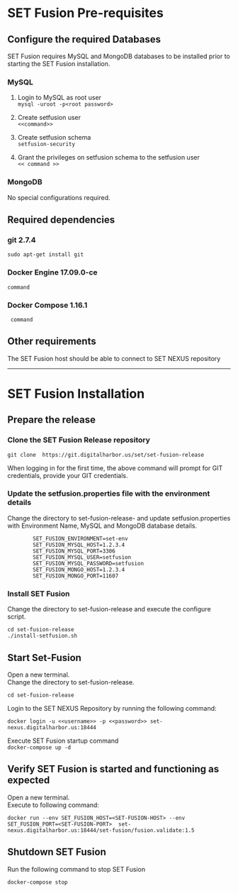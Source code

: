 # SET Fusion Pre-requisites
## Configure the required Databases
SET Fusion requires MySQL and MongoDB databases to be installed prior to starting the SET Fusion installation.  
### MySQL
1. Login to MySQL as root user  
```mysql -uroot -p<root password>```

2. Create setfusion user  
```<<command>>```

3. Create setfusion schema  
```setfusion-security```

4. Grant the privileges on setfusion schema to the setfusion user  
```<< command >>```
    
### MongoDB
No special configurations required.  

## Required dependencies
### git 2.7.4
 ```sudo apt-get install git```
 
### Docker Engine 17.09.0-ce
``` command ``` 
 
### Docker Compose 1.16.1
``` command```
 
## Other requirements
The SET Fusion host should be able to connect to SET NEXUS repository  

---
# SET Fusion Installation

## Prepare the release
### Clone the SET Fusion Release repository
```git clone  https://git.digitalharbor.us/set/set-fusion-release```

When logging in for the first time, the above command will prompt for GIT credentials, provide your GIT credentials.

### Update the setfusion.properties file with the environment details
Change the directory to set-fusion-release- and update setfusion.properties with Environment Name, MySQL and MongoDB database details.    
```        
        SET_FUSION_ENVIRONMENT=set-env
        SET_FUSION_MYSQL_HOST=1.2.3.4
        SET_FUSION_MYSQL_PORT=3306
        SET_FUSION_MYSQL_USER=setfusion
        SET_FUSION_MYSQL_PASSWORD=setfusion
        SET_FUSION_MONGO_HOST=1.2.3.4
        SET_FUSION_MONGO_PORT=11607
```      
### Install SET Fusion
Change the directory to set-fusion-release and execute the configure script.    
```
cd set-fusion-release
./install-setfusion.sh
```
 
## Start Set-Fusion
Open a new terminal.  
Change the directory to set-fusion-release.  
```
cd set-fusion-release
```

Login to the SET NEXUS Repository by running the following command:  
```
docker login -u <<username>> -p <<password>> set-nexus.digitalharbor.us:18444
```

Execute SET Fusion startup command  
```docker-compose up -d```
    
##  Verify SET Fusion is started and functioning as expected
Open a new terminal.  
Execute to following command:
```
docker run --env SET_FUSION_HOST=<SET-FUSION-HOST> --env SET_FUSION_PORT=<SET-FUSION-PORT>  set-nexus.digitalharbor.us:18444/set-fusion/fusion.validate:1.5
```
    
## Shutdown SET Fusion
Run the following command to stop SET Fusion
```
docker-compose stop
```

    
    
    
    
    

